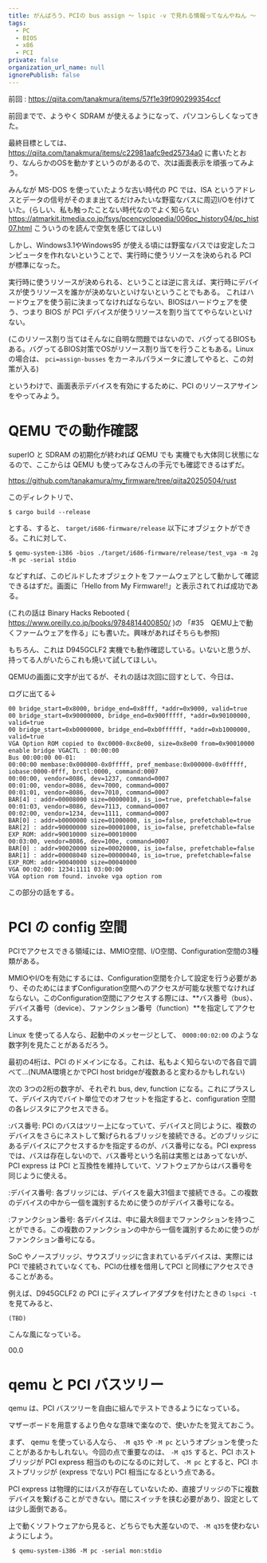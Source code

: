```yaml
---
title: がんばろう、PCIの bus assign 〜 lspic -v で見れる情報ってなんやねん 〜
tags:
  - PC
  - BIOS
  - x86
  - PCI
private: false
organization_url_name: null
ignorePublish: false
---
```


前回 : https://qiita.com/tanakmura/items/57f1e39f090299354ccf

前回までで、ようやく SDRAM が使えるようになって、パソコンらしくなってきた。

最終目標としては、 https://qiita.com/tanakmura/items/c22981aafc9ed25734a0 に書いたとおり、なんらかのOSを動かすというのがあるので、次は画面表示を頑張ってみよう。

みんなが MS-DOS を使っていたような古い時代の PC では、ISA というアドレスとデータの信号がそのまま出てるだけみたいな野蛮なバスに周辺I/Oを付けていた。(らしい、私も触ったことない時代なのでよく知らない https://atmarkit.itmedia.co.jp/fsys/pcencyclopedia/006pc_history04/pc_hist07.html こういうのを読んで空気を感じてほしい)

しかし、Windows3.1やWindows95 が使える頃には野蛮なバスでは安定したコンピュータを作れないということで、実行時に使うリソースを決められる PCI が標準になった。

実行時に使うリソースが決められる、ということは逆に言えば、実行時にデバイスが使うリソースを誰かが決めないといけないということでもある。
これはハードウェアを使う前に決まってなければならない、BIOSはハードウェアを使う、つまり BIOS が PCI デバイスが使うリソースを割り当ててやらないといけない。

(このリソース割り当てはそんなに自明な問題ではないので、バグってるBIOSもある。バグってるBIOS対策でOSがリソース割り当てを行うこともある。Linuxの場合は、 `pci=assign-busses` をカーネルパラメータに渡してやると、この対策が入る)

というわけで、画面表示デバイスを有効にするために、PCI のリソースアサインをやってみよう。

# QEMU での動作確認

superIO と SDRAM の初期化が終われば QEMU でも 実機でも大体同じ状態になるので、ここからは QEMU も使ってみなさんの手元でも確認できるはずだ。

https://github.com/tanakamura/my_firmware/tree/qiita20250504/rust

このディレクトリで、

    $ cargo build --release

とする、すると、 `target/i686-firmware/release` 以下にオブジェクトができる。これに対して、

    $ qemu-system-i386 -bios ./target/i686-firmware/release/test_vga -m 2g -M pc -serial stdio

などすれば、このビルドしたオブジェクトをファームウェアとして動かして確認できるはずだ。画面に「Hello from My Firmware!!」と表示されてれば成功である。

(これの話は Binary Hacks Rebooted ( https://www.oreilly.co.jp/books/9784814400850/ )の 「#35　QEMU上で動くファームウェアを作る」にも書いた。興味があればそちらも参照)

もちろん、これは D945GCLF2 実機でも動作確認している。いないと思うが、持ってる人がいたらこれも焼いて試してほしい。


QEMUの画面に文字が出てるが、それの話は次回に回すとして、今日は、

ログに出てる↓
```
00 bridge_start=0x8000, bridge_end=0x8fff, *addr=0x9000, valid=true
00 bridge_start=0x90000000, bridge_end=0x900fffff, *addr=0x90100000, valid=true
00 bridge_start=0xb0000000, bridge_end=0xb0ffffff, *addr=0xb1000000, valid=true
VGA Option ROM copied to 0xc0000-0xc8e00, size=0x8e00 from=0x90010000
enable bridge VGACTL : 00:00:00
Bus 00:00:00 00-01:
00:00:00 membase:0x000000-0x0fffff, pref_membase:0x000000-0x0fffff, iobase:0000-0fff, brctl:0000, command:0007
00:00:00, vendor=8086, dev=1237, command=0007
00:01:00, vendor=8086, dev=7000, command=0007
00:01:01, vendor=8086, dev=7010, command=0007
BAR[4] : addr=00008000 size=00000010, is_io=true, prefetchable=false
00:01:03, vendor=8086, dev=7113, command=0007
00:02:00, vendor=1234, dev=1111, command=0007
BAR[0] : addr=b0000000 size=01000000, is_io=false, prefetchable=true
BAR[2] : addr=90000000 size=00001000, is_io=false, prefetchable=false
EXP_ROM: addr=90010000 size=00010000
00:03:00, vendor=8086, dev=100e, command=0007
BAR[0] : addr=90020000 size=00020000, is_io=false, prefetchable=false
BAR[1] : addr=00008040 size=00000040, is_io=true, prefetchable=false
EXP_ROM: addr=90040000 size=00040000
VGA 00:02:00: 1234:1111 03:00:00
VGA option rom found. invoke vga option rom
```

この部分の話をする。

# PCI の config 空間

PCIでアクセスできる領域には、MMIO空間、I/O空間、Configuration空間の3種類がある。

MMIOやI/Oを有効にするには、Configuration空間を介して設定を行う必要があり、そのためにはまずConfiguration空間へのアクセスが可能な状態でなければならない。このConfiguration空間にアクセスする際には、**バス番号（bus）、デバイス番号（device）、ファンクション番号（function）**を指定してアクセスする。


Linux を使ってる人なら、起動中のメッセージとして、
`0000:00:02:00` 
のような数字列を見たことがあるだろう。

最初の4桁は、PCI のドメインになる。これは、私もよく知らないので各自で調べて…(NUMA環境とかでPCI host bridgeが複数あると変わるかもしれない)

次の 3つの2桁の数字が、それぞれ bus, dev, function になる。これにプラスして、デバイス内でバイト単位でのオフセットを指定すると、configuration 空間の各レジスタにアクセスできる。


:バス番号: PCI のバスはツリー上になっていて、デバイスと同じように、複数のデバイスをさらにネストして繋げられるブリッジを接続できる。どのブリッジにあるデバイスにアクセスするかを指定するのが、バス番号になる。PCI express では、バスは存在しないので、バス番号という名前は実態とはあってないが、PCI express は PCI と互換性を維持していて、ソフトウェアからはバス番号を同じように使える。

:デバイス番号: 各ブリッジには、デバイスを最大31個まで接続できる。この複数のデバイスの中から一個を識別するために使うのがデバイス番号になる。

:ファンクション番号: 各デバイスは、中に最大8個までファンクションを持つことができる。この複数のファンクションの中から一個を識別するために使うのがファンクション番号になる。

SoC やノースブリッジ、サウスブリッジに含まれているデバイスは、実際にはPCI で接続されていなくても、PCIの仕様を借用してPCI と同様にアクセスできることがある。

例えば、D945GCLF2 の PCI にディスプレイアダプタを付けたときの `lspci -t` を見てみると、

```
(TBD)
```

こんな風になっている。

00.0

# qemu と PCI バスツリー

qemu は、PCI バスツリーを自由に組んでテストできるようになっている。

マザーボードを用意するより色々な意味で楽なので、使いかたを覚えておこう。

まず、 qemu を使っている人なら、 `-M q35` や `-M pc` というオプションを使ったことがあるかもしれない。今回の点で重要なのは、 `-M q35` すると、PCI ホストブリッジが PCI express 相当のものになるのに対して、`-M pc` とすると、PCI ホストブリッジが (express でない) PCI 相当になるという点である。

PCI express は物理的にはバスが存在していないため、直接ブリッジの下に複数デバイスを繋げることができない。間にスイッチを挟む必要があり、設定としては少し面倒である。

上で動くソフトウェアから見ると、どちらでも大差ないので、`-M q35`を使わないようにしよう。

     $ qemu-system-i386 -M pc -serial mon:stdio
